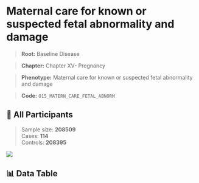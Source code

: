 # Maternal care for known or suspected fetal abnormality and damage

> **Root:** Baseline Disease  

> **Chapter:** Chapter XV- Pregnancy  

> **Phenotype:** Maternal care for known or suspected fetal abnormality and damage  

> **Code:** `O15_MATERN_CARE_FETAL_ABNORM`

## 🧪 All Participants  
> Sample size: **208509**  
> Cases: **114**  
> Controls: **208395**
<img src="/Sensitive/Figures/ALL/Baseline/O15_MATERN_CARE_FETAL_ABNORM.png"/>

## 📊 Data Table
<CsvTableMRF src="/Sensitive/Data/ALL/Baseline/LG_O15_MATERN_CARE_FETAL_ABNORM.csv"/>

